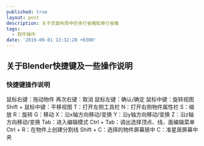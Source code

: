 ```yaml
---
published: true
layout: post
description: 关于页面布局中的多行省略和单行省略
tags:
  - 软件操作
date: '2019-09-01 13:32:20 +0300'
---
```

## 关于Blender快捷键及一些操作说明

### 快捷键操作说明

鼠标右键：拖动物件
再次右键：取消
鼠标左键：确认/确定
鼠标中键：旋转视图
Shift + 鼠标中键：平移视图
T：打开左侧工具栏
N：打开右侧物件属性栏
S：缩放
R：旋转
G：移动
X：沿x轴方向移动/变换
Y：沿y轴方向移动/变换
Z：沿z轴方向移动/变换
Tab：进入编辑模式
Ctrl + Tab：调出选择顶点、线、面编辑菜单
Ctrl + R：在物件上创建分割线
Shift + C：选择的物件屏幕居中
C：准星居屏幕中央